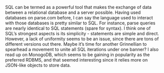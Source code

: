 SQL can be termed as a powerful tool that makes the exchange of data between a relational database and a server possible. Having used databases on parse.com before, I can say the language used to interact with those databases is pretty similar to SQL. For instance, parse queries are nearly identical to SQL statements (spare for syntax). I think one of SQL’s strongest aspects is its simplicity - statements are simple and direct. However, a lack of uniformity seems to be an issue, since there are tons of different versions out there. Maybe it’s time for another Grinnellian to spearhead a movement to unite all SQL iterations under one banner? I also read up on MonogoDB, which seems to be gaining in popularity as the preferred RDBMS, and that seemed interesting since it relies more on JSON-like objects to store data. 